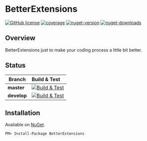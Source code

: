 # BetterExtensions

[![GitHub license][github-license-badge]][github-license]
[![coverage][coverage-badge]][build]
[![nuget-version][nuget-version-badge]][nuget]
[![nuget-downloads][nuget-downloads-badge]][nuget]
## Overview

BetterExtensions just to make your coding process a little bit better.

## Status
| Branch | Build & Test |
|---|:---|
|**master**|[![Build & Test][build-master-badge]][build]| 
|**develop**|[![Build & Test][build-develop-badge]][build]|

## Installation

Available on [NuGet][nuget].

	PM> Install-Package BetterExtensions

[coverage-badge]: https://img.shields.io/azure-devops/coverage/better-open-source/better-extensions/2

[github-license-badge]: https://img.shields.io/github/license/mashape/apistatus.svg
[github-license]: https://github.com/better-open-source/better-extensions/blob/master/LICENSE

[nuget-version-badge]: https://img.shields.io/nuget/v/BetterExtensions.svg
[nuget-downloads-badge]: https://img.shields.io/nuget/dt/BetterExtensions.svg
[nuget]: https://www.nuget.org/packages/BetterExtensions/

[build-master-badge]: https://dev.azure.com/better-open-source/better-extensions/_apis/build/status/BetterExtensions?branchName=master
[build-develop-badge]: https://dev.azure.com/better-open-source/better-extensions/_apis/build/status/BetterExtensions?branchName=develop
[build]: https://dev.azure.com/better-open-source/better-extensions/_build?definitionId=2